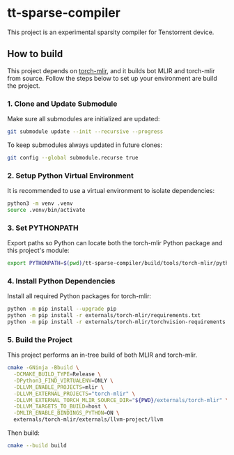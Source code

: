 # tt-sparse-compiler

This project is an experimental sparsity compiler for Tenstorrent device.

## How to build

This project depends on [torch-mlir](https://github.com/llvm/torch-mlir), and it builds bot MLIR and torch-mlir from source. Follow the steps below to set up your environment are build the project. 

### 1. Clone and Update Submodule

Make sure all submodules are initialized are updated:

```bash
git submodule update --init --recursive --progress
```

To keep submodules always updated in future clones:

```bash
git config --global submodule.recurse true
```

### 2. Setup Python Virtual Environment

It is recommended to use a virtual environment to isolate dependencies:

```bash
python3 -m venv .venv
source .venv/bin/activate
```

### 3. Set PYTHONPATH
Export paths so Python can locate both the torch-mlir Python package and this project's module:

```bash
export PYTHONPATH=$(pwd)/tt-sparse-compiler/build/tools/torch-mlir/python_packages/torch_mlir:$(pwd)/tt-sparse-compiler/spcomp
```

### 4. Install Python Dependencies

Install all required Python packages for torch-mlir:

```bash
python -m pip install --upgrade pip
python -m pip install -r externals/torch-mlir/requirements.txt
python -m pip install -r externals/torch-mlir/torchvision-requirements.txt
```

### 5. Build the Project

This project performs an in-tree build of both MLIR and torch-mlir.

```bash
cmake -GNinja -Bbuild \
  -DCMAKE_BUILD_TYPE=Release \
  -DPython3_FIND_VIRTUALENV=ONLY \
  -DLLVM_ENABLE_PROJECTS=mlir \
  -DLLVM_EXTERNAL_PROJECTS="torch-mlir" \
  -DLLVM_EXTERNAL_TORCH_MLIR_SOURCE_DIR="${PWD}/externals/torch-mlir" \
  -DLLVM_TARGETS_TO_BUILD=host \
  -DMLIR_ENABLE_BINDINGS_PYTHON=ON \
  externals/torch-mlir/externals/llvm-project/llvm
```

Then build:

```bash
cmake --build build
```

